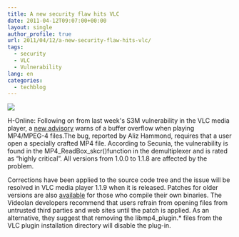 ```yaml
---
title: A new security flaw hits VLC
date: 2011-04-12T09:07:00+00:00
layout: single
author_profile: true
url: 2011/04/12/a-new-security-flaw-hits-vlc/
tags:
  - security
  - VLC
  - Vulnerability
lang: en
categories: 
  - techblog
---
```

[![](http://3.bp.blogspot.com/-Ajp97NsmkSM/TaQPA351xpI/AAAAAAAAD00/uBfQceRk_BE/s200/largeVLC.png)](http://3.bp.blogspot.com/-Ajp97NsmkSM/TaQPA351xpI/AAAAAAAAD00/uBfQceRk_BE/s1600/largeVLC.png)

H-Online: Following on from last week's S3M vulnerability in the VLC media player, a [new advisory](http://www.videolan.org/security/sa1103.html) warns of a buffer overflow when playing MP4/MPEG-4 files.The bug, reported by Aliz Hammond, requires that a user open a specially crafted MP4 file. According to Secunia, the vulnerability is found in the MP4\_ReadBox\_skcr()function in the demultiplexer and is rated as “highly critical”. All versions from 1.0.0 to 1.1.8 are affected by the problem.

Corrections have been applied to the source code tree and the issue will be resolved in VLC media player 1.1.9 when it is released. Patches for older versions are also [available](http://git.videolan.org/?p=vlc.git;a=commit;h=5637ca8141bf39f263ecdb62035d2cb45c740821) for those who compile their own binaries. The Videolan developers recommend that users refrain from opening files from untrusted third parties and web sites until the patch is applied. As an alternative, they suggest that removing the libmp4_plugin.* files from the VLC plugin installation directory will disable the plug-in.